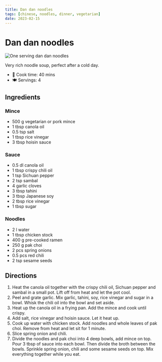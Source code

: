 ```yaml
---
title: Dan dan noodles
tags: [chinese, noodles, dinner, vegetarian]
date: 2023-02-15
---
```


# Dan dan noodles

![One serving dan dan noodles](/images/dan-dan-noodles.jpg)

Very rich noodle soup, perfect after a cold day.

- 🍳 Cook time: 40 mins
- 🍽️ Servings: 4

## Ingredients

### Mince

- 500 g vegetarian or pork mince
- 1 tbsp canola oil
- 0.5 tsp salt
- 1 tbsp rice vinegar
- 3 tbsp hoisin sauce

### Sauce

- 0.5 dl canola oil
- 1 tbsp crispy chili oil
- 1 tsp Sichuan pepper
- 2 tsp sambal
- 4 garlic cloves
- 3 tbsp tahini
- 3 tbsp Japanese soy
- 2 tbsp rice vinegar
- 1 tbsp sugar

### Noodles

- 2 l water
- 1 tbsp chicken stock
- 400 g pre-cooked ramen
- 250 g pak choi
- 2 pcs spring onions
- 0.5 pcs red chili
- 2 tsp sesame seeds

## Directions

1. Heat the canola oil together with the crispy chili oil, Sichuan pepper and sambal in a small pot. Lift off from heat and let the pot cool.
2. Peel and grate garlic. Mix garlic, tahini, soy, rice vinegar and sugar in a bowl. Whisk the chili oil into the bowl and set aside.
3. Heat up the canola oil in a frying pan. Add the mince and cook until crispy.
4. Add salt, rice vinegar and hoisin sauce. Let it heat up.
5. Cook up water with chicken stock. Add noodles and whole leaves of pak choi. Remove from heat and let sit for 1 minute.
6. Slice spring onion and chili.
7. Divide the noodles and pak choi into 4 deep bowls, add mince on top. Pour 3 tbsp of sauce into each bowl. Then divide the broth between the bowls. Sprinkle spring onion, chili and some sesame seeds on top. Mix everything together while you eat.

